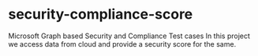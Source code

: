 # security-compliance-score
Microsoft Graph based Security and Compliance Test cases
In this project we access data from cloud and provide a security score for the same.
